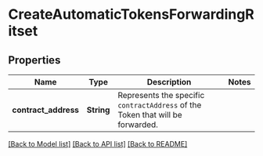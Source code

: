 # CreateAutomaticTokensForwardingRitset

## Properties

Name | Type | Description | Notes
------------ | ------------- | ------------- | -------------
**contract_address** | **String** | Represents the specific `contractAddress` of the Token that will be forwarded. | 

[[Back to Model list]](../README.md#documentation-for-models) [[Back to API list]](../README.md#documentation-for-api-endpoints) [[Back to README]](../README.md)


